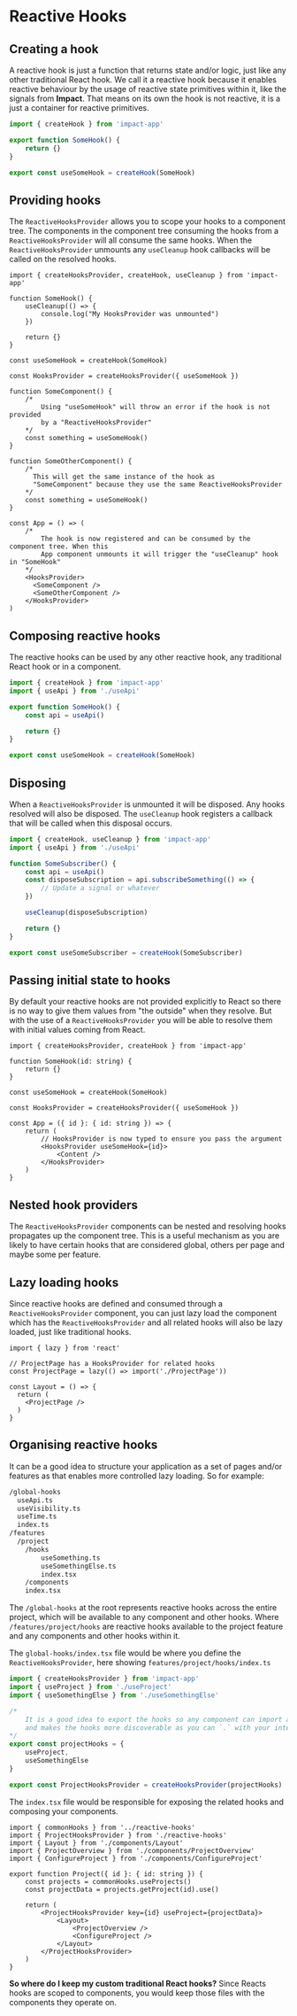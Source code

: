 # Reactive Hooks

## Creating a hook

A reactive hook is just a function that returns state and/or logic, just like any other traditional React hook. We call it a reactive hook because it enables reactive behaviour by the usage of reactive state primitives within it, like the signals from **Impact**. That means on its own the hook is not reactive, it is a just a container for reactive primitives.

```ts
import { createHook } from 'impact-app'

export function SomeHook() { 
    return {}
}

export const useSomeHook = createHook(SomeHook)
```

## Providing hooks

The `ReactiveHooksProvider` allows you to scope your hooks to a component tree. The components in the component tree consuming the hooks from a `ReactiveHooksProvider` will all consume the same hooks. When the `ReactiveHooksProvider` unmounts any `useCleanup` hook callbacks will be called on the resolved hooks.

```tsx
import { createHooksProvider, createHook, useCleanup } from 'impact-app'

function SomeHook() {
    useCleanup(() => {
        console.log("My HooksProvider was unmounted")
    })

    return {}
}

const useSomeHook = createHook(SomeHook)

const HooksProvider = createHooksProvider({ useSomeHook })

function SomeComponent() {
    /*
        Using "useSomeHook" will throw an error if the hook is not provided
        by a "ReactiveHooksProvider"
    */
    const something = useSomeHook()
}

function SomeOtherComponent() {
    /* 
      This will get the same instance of the hook as
      "SomeComponent" because they use the same ReactiveHooksProvider
    */
    const something = useSomeHook()
}

const App = () => (
    /*
        The hook is now registered and can be consumed by the component tree. When this
        App component unmounts it will trigger the "useCleanup" hook in "SomeHook"
    */
    <HooksProvider>
      <SomeComponent />
      <SomeOtherComponent />
    </HooksProvider>
)
```


## Composing reactive hooks

The reactive hooks can be used by any other reactive hook, any traditional React hook or in a component.

```ts
import { createHook } from 'impact-app'
import { useApi } from './useApi'

export function SomeHook() {
    const api = useApi()

    return {}
}

export const useSomeHook = createHook(SomeHook)
```

## Disposing

When a `ReactiveHooksProvider` is unmounted it will be disposed. Any hooks resolved will also be disposed. The `useCleanup` hook registers a callback that will be called when this disposal occurs.

```ts
import { createHook, useCleanup } from 'impact-app'
import { useApi } from './useApi'

function SomeSubscriber() {
    const api = useApi()
    const disposeSubscription = api.subscribeSomething(() => {
        // Update a signal or whatever    
    })

    useCleanup(disposeSubscription)

    return {}
}

export const useSomeSubscriber = createHook(SomeSubscriber)
```

## Passing initial state to hooks

By default your reactive hooks are not provided explicitly to React so there is no way to give them values from "the outside" when they resolve. But with the use of a `ReactiveHooksProvider` you will be able to resolve them with initial values coming from React.

```tsx
import { createHooksProvider, createHook } from 'impact-app'

function SomeHook(id: string) {
    return {}
}

const useSomeHook = createHook(SomeHook)

const HooksProvider = createHooksProvider({ useSomeHook })

const App = ({ id }: { id: string }) => {
    return (
        // HooksProvider is now typed to ensure you pass the argument
        <HooksProvider useSomeHook={id}>
            <Content />
        </HooksProvider>
    )
}
```

## Nested hook providers

The `ReactiveHooksProvider` components can be nested and resolving hooks propagates up the component tree. This is a useful mechanism as you are likely to have certain hooks that are considered global, others per page and maybe some per feature.

## Lazy loading hooks

Since reactive hooks are defined and consumed through a `ReactiveHooksProvider` component, you can just lazy load the component which has the `ReactiveHooksProvider` and all related hooks will also be lazy loaded, just like traditional hooks.

```tsx
import { lazy } from 'react'

// ProjectPage has a HooksProvider for related hooks
const ProjectPage = lazy(() => import('./ProjectPage'))

const Layout = () => {
  return (
    <ProjectPage />
  )
}
```

## Organising reactive hooks

It can be a good idea to structure your application as a set of pages and/or features as that enables more controlled lazy loading. So for example:

```bash
/global-hooks
  useApi.ts
  useVisibility.ts
  useTime.ts
  index.ts
/features
  /project
    /hooks
        useSomething.ts
        useSomethingElse.ts
        index.tsx
    /components
    index.tsx
```

The `/global-hooks` at the root represents reactive hooks across the entire project, which will be available to any component and other hooks. Where `/features/project/hooks` are reactive hooks available to the project feature and any components and other hooks within it.

The `global-hooks/index.tsx` file would be where you define the `ReactiveHooksProvider`, here showing `features/project/hooks/index.ts`

```ts 
import { createHooksProvider } from 'impact-app'
import { useProject } from './useProject'
import { useSomethingElse } from './useSomethingElse'

/*
    It is a good idea to export the hooks so any component can import a single "projectHooks". This reduces number of imports
    and makes the hooks more discoverable as you can `.` with your intellisense to find all hooks for a certain page/feature etc.
*/
export const projectHooks = {
    useProject,
    useSomethingElse
}

export const ProjectHooksProvider = createHooksProvider(projectHooks)
```

The `index.tsx` file would be responsible for exposing the related hooks and composing your components.

```tsx
import { commonHooks } from '../reactive-hooks'
import { ProjectHooksProvider } from './reactive-hooks'
import { Layout } from './components/Layout'
import { ProjectOverview } from './components/ProjectOverview'
import { ConfigureProject } from './components/ConfigureProject'

export function Project({ id }: { id: string }) {
    const projects = commonHooks.useProjects()
    const projectData = projects.getProject(id).use()

    return (
        <ProjectHooksProvider key={id} useProject={projectData}>
            <Layout>
                <ProjectOverview />
                <ConfigureProject />
            </Layout>
        </ProjectHooksProvider>
    )
}
```

**So where do I keep my custom traditional React hooks?** Since Reacts hooks are scoped to components, you would keep those files with the components they operate on.

